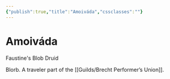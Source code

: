 ```yaml
---
{"publish":true,"title":"Amoiváda","cssclasses":""}
---
```




# Amoiváda

Faustine's Blob Druid

Blorb. A traveler part of the [[Guilds/Brecht Performer’s Union]].
